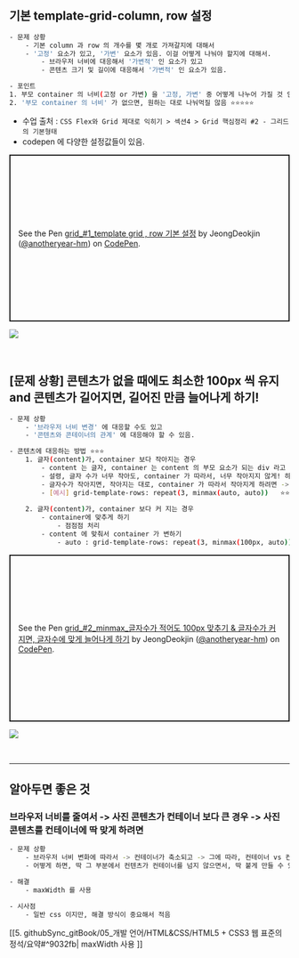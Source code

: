 

## 기본 template-grid-column, row 설정
``` bash 
- 문제 상황 
	- 기본 column 과 row 의 개수를 몇 개로 가져갈지에 대해서 
	- '고정' 요소가 있고, '가변' 요소가 있음. 이걸 어떻게 나눠야 할지에 대해서. 
		- 브라우저 너비에 대응해서 '가변적' 인 요소가 있고 
		- 콘텐츠 크기 및 길이에 대응해서 '가변적' 인 요소가 있음. 

- 포인트 
1. 부모 container 의 너비(고정 or 가변) 을 '고정, 가변' 중 어떻게 나누어 가질 것 인가! 에 대한 결정 ⭐⭐⭐
2. '부모 container 의 너비' 가 없으면, 원하는 대로 나눠먹질 않음 ⭐⭐⭐⭐⭐ 
```

- 수업 출처 : `CSS Flex와 Grid 제대로 익히기 > 섹션4 > Grid 핵심정리 #2 - 그리드의 기본형태`
- codepen 에 다양한 설정값들이 있음. 

<p class="codepen" data-height="300" data-default-tab="html,result" data-slug-hash="xxBYmWj" data-user="anotheryear-hm" style="height: 300px; box-sizing: border-box; display: flex; align-items: center; justify-content: center; border: 2px solid; margin: 1em 0; padding: 1em;">
  <span>See the Pen <a href="https://codepen.io/anotheryear-hm/pen/xxBYmWj">
  grid_#1_template grid , row 기본 설정</a> by JeongDeokjin (<a href="https://codepen.io/anotheryear-hm">@anotheryear-hm</a>)
  on <a href="https://codepen.io">CodePen</a>.</span>
</p>


![](https://i.imgur.com/WvaETOy.png)


<br>

## [문제 상황] 콘텐츠가 없을 때에도 최소한 100px 씩 유지 and 콘텐츠가 길어지면, 길어진 만큼 늘어나게 하기!  

``` bash 
- 문제 상황 
	- '브라우저 너비 변경' 에 대응할 수도 있고
	- '콘텐츠와 콘테이너의 관계' 에 대응해야 할 수 있음. 

- 콘텐츠에 대응하는 방법 ⭐⭐⭐ 
	1. 글자(content)가, container 보다 작아지는 경우
		- content 는 글자, container 는 content 의 부모 요소가 되는 div 라고 가정 
		- 설령, 글자 수가 너무 작아도, container 가 따라서, 너무 작아지지 않게! 하고 싶으면 -> minmax 사용 가능 
		- 글자수가 작아지면, 작아지는 대로, container 가 따라서 작아지게 하려면 -> auto 로 잡아주면 돼
		- [예시] grid-template-rows: repeat(3, minmax(auto, auto))   ⭐⭐⭐
	
	2. 글자(content)가, container 보다 커 지는 경우 
		- container에 맞추게 하기 
			- 점점점 처리 
		- content 에 맞춰서 container 가 변하기 
			- auto : grid-template-rows: repeat(3, minmax(100px, auto)) ⭐⭐⭐

```

<p class="codepen" data-height="300" data-default-tab="html,result" data-slug-hash="ExMQrXr" data-user="anotheryear-hm" style="height: 300px; box-sizing: border-box; display: flex; align-items: center; justify-content: center; border: 2px solid; margin: 1em 0; padding: 1em;">
  <span>See the Pen <a href="https://codepen.io/anotheryear-hm/pen/ExMQrXr">
  grid_#2_minmax_글자수가 적어도 100px 맞추기 &amp; 글자수가 커지면, 글자수에 맞게 늘어나게 하기</a> by JeongDeokjin (<a href="https://codepen.io/anotheryear-hm">@anotheryear-hm</a>)
  on <a href="https://codepen.io">CodePen</a>.</span>
</p>
<script async src="https://cpwebassets.codepen.io/assets/embed/ei.js"></script>

![](https://i.imgur.com/SQUO47w.png)


<br>






---

## 알아두면 좋은 것 


### 브라우저 너비를 줄여서 -> 사진 콘텐츠가 컨테이너 보다 큰 경우 -> 사진 콘텐츠를 컨테이너에 딱 맞게 하려면

``` bash 
- 문제 상황 
	- 브라우저 너비 변화에 따라서 -> 컨테이너가 축소되고 -> 그에 따라, 컨테이너 vs 컨텐츠 간 갈등이 생김 
	- 어떻게 하면, 딱 그 부분에서 컨텐츠가 컨테이너를 넘지 않으면서, 딱 붙게 만들 수 있을까. 

- 해결 
	- maxWidth 를 사용 

- 시사점 
	- 일반 css 이지만, 해결 방식이 중요해서 적음 
```

[[5. githubSync_gitBook/05_개발 언어/HTML&CSS/HTML5 + CSS3 웹 표준의 정석/요약#^9032fb| maxWidth 사용 ]]

